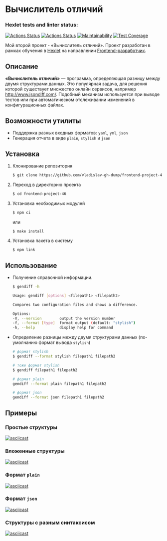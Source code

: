 # Вычислитель отличий

### Hexlet tests and linter status:
[![Actions Status](https://github.com/vladislav-gh-dump/frontend-project-46/actions/workflows/node-js.yml/badge.svg)](https://github.com/vladislav-gh-dump/frontend-project-46/actions)
[![Actions Status](https://github.com/vladislav-gh-dump/frontend-project-46/actions/workflows/hexlet-check.yml/badge.svg)](https://github.com/vladislav-gh-dump/frontend-project-46/actions)
[![Maintainability](https://api.codeclimate.com/v1/badges/02b3b1e5fb5f8547a5a4/maintainability)](https://codeclimate.com/github/vladislav-gh-dump/frontend-project-46/maintainability)
[![Test Coverage](https://api.codeclimate.com/v1/badges/02b3b1e5fb5f8547a5a4/test_coverage)](https://codeclimate.com/github/vladislav-gh-dump/frontend-project-46/test_coverage)

Мой второй проект - «Вычислитель отличий». Проект разработан в рамках обучения в [Hexlet](https://ru.hexlet.io/) на направлении [Frontend-разработчик](https://ru.hexlet.io/programs/frontend/).

## Описание
**«Вычислитель отличий»** — программа, определяющая разницу между двумя структурами данных. Это популярная задача, для решения которой существует множество онлайн сервисов, например http://www.jsondiff.com/. Подобный механизм используется при выводе тестов или при автоматическом отслеживании изменений в конфигурационных файлах.

## Возможности утилиты
 - Поддержка разных входных форматов: `yaml`, `yml`, `json`
 - Генерация отчета в виде `plain`, `stylish` и `json`

## Установка
1. Клонирование репозитория
   
    ```bash
    $ git clone https://github.com/vladislav-gh-dump/frontend-project-46.git
    ```

2. Переход в директорию проекта
   
    ```bash
    $ cd frontend-project-46
    ```

3. Установка необходимых модулей
   
    ```bash
    $ npm ci
    ```
   или

    ```bash
    $ make install
    ```

4. Установка пакета в систему
   
    ```bash
    $ npm link
    ```

## Использование
 - Получение справочной информации. 
  
    ```bash
    $ gendiff -h

    Usage: gendiff [options] <filepath1> <filepath2>

    Compares two configuration files and shows a difference. 

    Options:
    -V, --version        output the version number
    -f, --format [type]  format output (default: "stylish")
    -h, --help           display help for command
    ```

 - Определение разницы между двумя структурами данных (по-умолчанию формат вывода `stylish`)

    ```bash
    # формат stylish
    $ gendiff --format stylish filepath1 filepath2

    # тоже формат stylish
    $ gendiff filepath1 filepath2

    # формат plain
    gendiff --format plain filepath1 filepath2
    
    # формат json
    gendiff --format json filepath1 filepath2
    ```

## Примеры
### Простые структуры
[![asciicast](https://asciinema.org/a/CkY73R3UuolcSV90e1xYIt0yX.svg)](https://asciinema.org/a/CkY73R3UuolcSV90e1xYIt0yX)

### Вложенные структуры
[![asciicast](https://asciinema.org/a/jqweOt0hWFILwwW1aGzcWnBlL.svg)](https://asciinema.org/a/jqweOt0hWFILwwW1aGzcWnBlL)

### Формат `plain`
[![asciicast](https://asciinema.org/a/xScvrUAZRV7chSkELUVV7sDzC.svg)](https://asciinema.org/a/xScvrUAZRV7chSkELUVV7sDzC)

### Формат `json`
[![asciicast](https://asciinema.org/a/0vDs7qK4WVuCBbwJUcMML4GOz.svg)](https://asciinema.org/a/0vDs7qK4WVuCBbwJUcMML4GOz)

### Структуры с разным синтаксисом
[![asciicast](https://asciinema.org/a/sLUP7BRuGTpksSkHxPTtP4u8j.svg)](https://asciinema.org/a/sLUP7BRuGTpksSkHxPTtP4u8j)
